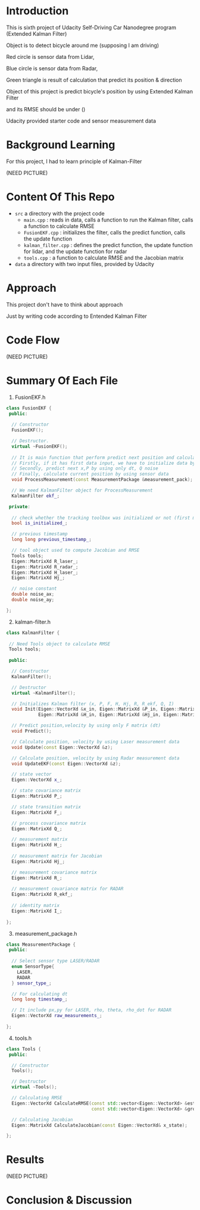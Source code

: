 # Introduction
This is sixth project of Udacity Self-Driving Car Nanodegree program (Extended Kalman Filter)

Object is to detect bicycle around me (supposing I am driving)

Red circle is sensor data from Lidar,

Blue circle is sensor data from Radar,

Green triangle is result of calculation that predict its position & direction

Object of this project is predict bicycle's position by using Extended Kalman Filter

and its RMSE should be under ()

Udacity provided starter code and sensor measurement data


# Background Learning
For this project, I had to learn principle of Kalman-Filter

(NEED PICTURE)

# Content Of This Repo
- ```src``` a directory with the project code
	- ```main.cpp``` : reads in data, calls a function to run the Kalman filter, calls a function to calculate RMSE
    - ```FusionEKF.cpp``` : initializes the filter, calls the predict function, calls the update function
    - ```kalman_filter.cpp``` : defines the predict function, the update function for lidar, and the update function for radar
    - ```tools.cpp``` : a function to calculate RMSE and the Jacobian matrix
- ```data``` a directory with two input files, provided by Udacity

# Approach
This project don't have to think about approach

Just by writing code according to Entended Kalman Filter 

# Code Flow

(NEED PICTURE)

# Summary Of Each File
1. FusionEKF.h

```c++
class FusionEKF {
 public:
  
  // Constructor
  FusionEKF();

  // Destructor. 
  virtual ~FusionEKF();
  
  // It is main function that perform predict next position and calculate position by inputing sensor data
  // Firstly, if it has first data input, we have to initialize data by using ekf_.init() function
  // Secondly, predict next x,P by using only dt, Q noise
  // Finally, calculate current position by using sensor data
  void ProcessMeasurement(const MeasurementPackage &measurement_pack);

  // We need KalmanFilter object for ProcessMeasurement
  KalmanFilter ekf_;

 private:
 
  // check whether the tracking toolbox was initialized or not (first measurement)
  bool is_initialized_;

  // previous timestamp
  long long previous_timestamp_;

  // tool object used to compute Jacobian and RMSE
  Tools tools;
  Eigen::MatrixXd R_laser_;
  Eigen::MatrixXd R_radar_;
  Eigen::MatrixXd H_laser_;
  Eigen::MatrixXd Hj_;

  // noise constant
  double noise_ax;
  double noise_ay;

};
```

2. kalman-filter.h

```c++
class KalmanFilter {
 
 // Need Tools object to calculate RMSE
 Tools tools;
  
 public:

  // Constructor
  KalmanFilter();

  // Destructor
  virtual ~KalmanFilter();

  // Initializes Kalman filter (x, P, F, H, Hj, R, R_ekf, Q, I)
  void Init(Eigen::VectorXd &x_in, Eigen::MatrixXd &P_in, Eigen::MatrixXd &F_in,
            Eigen::MatrixXd &H_in, Eigen::MatrixXd &Hj_in, Eigen::MatrixXd &R_in, Eigen::MatrixXd &R_ekf_in, Eigen::MatrixXd &Q_in);

  // Predict position,velocity by using only F matrix (dt)
  void Predict();

  // Calculate position, velocity by using Laser measurement data
  void Update(const Eigen::VectorXd &z);

  // Calculate position, velocity by using Radar measurement data
  void UpdateEKF(const Eigen::VectorXd &z);

  // state vector
  Eigen::VectorXd x_;

  // state covariance matrix
  Eigen::MatrixXd P_;

  // state transition matrix
  Eigen::MatrixXd F_;

  // process covariance matrix
  Eigen::MatrixXd Q_;

  // measurement matrix
  Eigen::MatrixXd H_;
  
  // measurement matrix for Jacobian
  Eigen::MatrixXd Hj_;

  // measurement covariance matrix
  Eigen::MatrixXd R_;
  
  // measurement covariance matrix for RADAR
  Eigen::MatrixXd R_ekf_;
  
  // identity matrix
  Eigen::MatrixXd I_;
  
};
```

3. measurement_package.h

```c++
class MeasurementPackage {
 public:
 
  // Select sensor type LASER/RADAR
  enum SensorType{
    LASER,
    RADAR
  } sensor_type_;

  // For calculating dt
  long long timestamp_;

  // It include px,py for LASER, rho, theta, rho_dot for RADAR
  Eigen::VectorXd raw_measurements_;
  
};
```

4. tools.h

```c++
class Tools {
 public:

  // Constructor
  Tools();

  // Destructor
  virtual ~Tools();

  // Calculating RMSE
  Eigen::VectorXd CalculateRMSE(const std::vector<Eigen::VectorXd> &estimations, 
                                const std::vector<Eigen::VectorXd> &ground_truth);

  // Calculating Jacobian
  Eigen::MatrixXd CalculateJacobian(const Eigen::VectorXd& x_state);

};
```

# Results

(NEED PICTURE)

# Conclusion & Discussion


